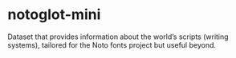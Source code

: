 # notoglot-mini

Dataset that provides information about the world’s scripts (writing systems), tailored for the Noto fonts project but useful beyond.

